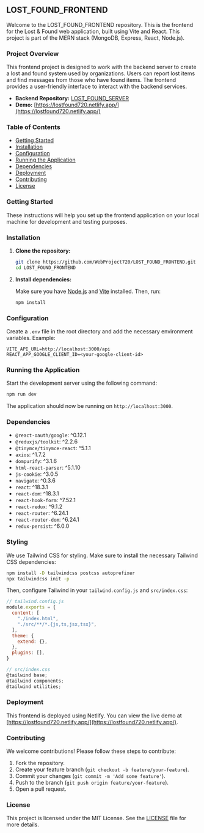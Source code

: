 ## LOST_FOUND_FRONTEND

Welcome to the LOST_FOUND_FRONTEND repository. This is the frontend for the Lost & Found web application, built using Vite and React. This project is part of the MERN stack (MongoDB, Express, React, Node.js).

### Project Overview

This frontend project is designed to work with the backend server to create a lost and found system used by organizations. Users can report lost items and find messages from those who have found items. The frontend provides a user-friendly interface to interact with the backend services.

- **Backend Repository:** [LOST_FOUND_SERVER](https://github.com/WebProject720/LOST_FOUND_SERVER)
- **Demo:** [https://lostfound720.netlify.app/](https://lostfound720.netlify.app/)

### Table of Contents

- [Getting Started](#getting-started)
- [Installation](#installation)
- [Configuration](#configuration)
- [Running the Application](#running-the-application)
- [Dependencies](#dependencies)
- [Deployment](#deployment)
- [Contributing](#contributing)
- [License](#license)

### Getting Started

These instructions will help you set up the frontend application on your local machine for development and testing purposes.

### Installation

1. **Clone the repository:**

   ```bash
   git clone https://github.com/WebProject720/LOST_FOUND_FRONTEND.git
   cd LOST_FOUND_FRONTEND
   ```

2. **Install dependencies:**

   Make sure you have [Node.js](https://nodejs.org/) and [Vite](https://vitejs.dev/) installed. Then, run:

   ```bash
   npm install
   ```

### Configuration

Create a `.env` file in the root directory and add the necessary environment variables. Example:

```plaintext
VITE_API_URL=http://localhost:3000/api
REACT_APP_GOOGLE_CLIENT_ID=<your-google-client-id>
```

### Running the Application

Start the development server using the following command:

```bash
npm run dev
```

The application should now be running on `http://localhost:3000`.

### Dependencies

- `@react-oauth/google`: ^0.12.1
- `@reduxjs/toolkit`: ^2.2.6
- `@tinymce/tinymce-react`: ^5.1.1
- `axios`: ^1.7.2
- `dompurify`: ^3.1.6
- `html-react-parser`: ^5.1.10
- `js-cookie`: ^3.0.5
- `navigate`: ^0.3.6
- `react`: ^18.3.1
- `react-dom`: ^18.3.1
- `react-hook-form`: ^7.52.1
- `react-redux`: ^9.1.2
- `react-router`: ^6.24.1
- `react-router-dom`: ^6.24.1
- `redux-persist`: ^6.0.0

### Styling

We use Tailwind CSS for styling. Make sure to install the necessary Tailwind CSS dependencies:

```bash
npm install -D tailwindcss postcss autoprefixer
npx tailwindcss init -p
```

Then, configure Tailwind in your `tailwind.config.js` and `src/index.css`:

```javascript
// tailwind.config.js
module.exports = {
  content: [
    "./index.html",
    "./src/**/*.{js,ts,jsx,tsx}",
  ],
  theme: {
    extend: {},
  },
  plugins: [],
}

// src/index.css
@tailwind base;
@tailwind components;
@tailwind utilities;
```

### Deployment

This frontend is deployed using Netlify. You can view the live demo at [https://lostfound720.netlify.app/](https://lostfound720.netlify.app/).

### Contributing

We welcome contributions! Please follow these steps to contribute:

1. Fork the repository.
2. Create your feature branch (`git checkout -b feature/your-feature`).
3. Commit your changes (`git commit -m 'Add some feature'`).
4. Push to the branch (`git push origin feature/your-feature`).
5. Open a pull request.

### License

This project is licensed under the MIT License. See the [LICENSE](https://github.com/WebProject720) file for more details.
